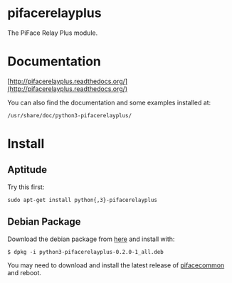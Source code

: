 pifacerelayplus
===============
The PiFace Relay Plus module.


Documentation
=============
[http://pifacerelayplus.readthedocs.org/](http://pifacerelayplus.readthedocs.org/)

You can also find the documentation and some examples installed at:

    /usr/share/doc/python3-pifacerelayplus/


Install
=======
Aptitude
--------
Try this first:

    sudo apt-get install python{,3}-pifacerelayplus

Debian Package
--------------
Download the debian package from [here](https://github.com/piface/pifacerelayplus/releases) and install with:

    $ dpkg -i python3-pifacerelayplus-0.2.0-1_all.deb

You may need to download and install the latest release of
[pifacecommon](https://github.com/piface/pifacecommon/releases) and reboot.
